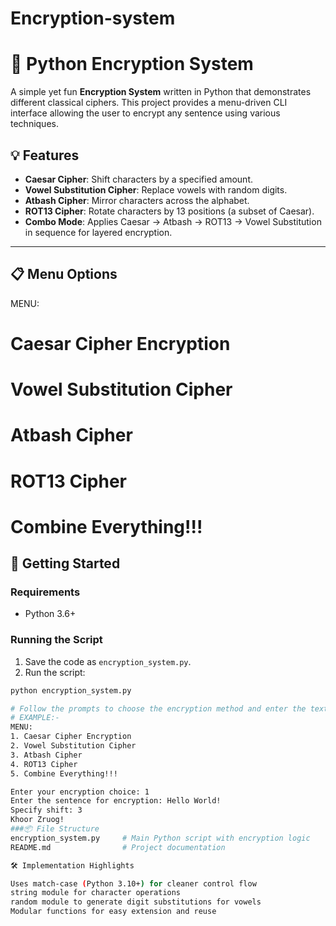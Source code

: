 # Encryption-system

# 🔐 Python Encryption System

A simple yet fun **Encryption System** written in Python that demonstrates different classical ciphers. This project provides a menu-driven CLI interface allowing the user to encrypt any sentence using various techniques.

## 💡 Features

- **Caesar Cipher**: Shift characters by a specified amount.
- **Vowel Substitution Cipher**: Replace vowels with random digits.
- **Atbash Cipher**: Mirror characters across the alphabet.
- **ROT13 Cipher**: Rotate characters by 13 positions (a subset of Caesar).
- **Combo Mode**: Applies Caesar → Atbash → ROT13 → Vowel Substitution in sequence for layered encryption.

---

## 📋 Menu Options

MENU:

# Caesar Cipher Encryption

# Vowel Substitution Cipher

# Atbash Cipher

# ROT13 Cipher

# Combine Everything!!!

 
## 🚀 Getting Started

### Requirements

- Python 3.6+

### Running the Script

1. Save the code as `encryption_system.py`.
2. Run the script:

```bash
python encryption_system.py

# Follow the prompts to choose the encryption method and enter the text.
# EXAMPLE:-
MENU:
1. Caesar Cipher Encryption
2. Vowel Substitution Cipher
3. Atbash Cipher
4. ROT13 Cipher
5. Combine Everything!!!

Enter your encryption choice: 1
Enter the sentence for encryption: Hello World!
Specify shift: 3
Khoor Zruog!
###📦 File Structure
encryption_system.py     # Main Python script with encryption logic
README.md                # Project documentation

🛠️ Implementation Highlights

Uses match-case (Python 3.10+) for cleaner control flow
string module for character operations
random module to generate digit substitutions for vowels
Modular functions for easy extension and reuse


